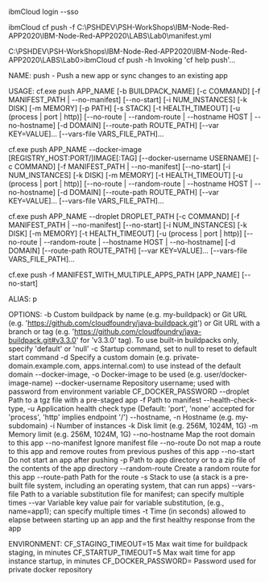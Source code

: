 
ibmCloud login --sso

ibmCloud cf push -f C:\PSHDEV\PSH-WorkShops\IBM-Node-Red-APP2020\IBM-Node-Red-APP2020\LABS\Lab0\manifest.yml


C:\PSHDEV\PSH-WorkShops\IBM-Node-Red-APP2020\IBM-Node-Red-APP2020\LABS\Lab0>ibmCloud cf push -h
Invoking 'cf help push'...

NAME:
   push - Push a new app or sync changes to an existing app

USAGE:
   cf.exe push APP_NAME [-b BUILDPACK_NAME] [-c COMMAND] [-f MANIFEST_PATH | --no-manifest] [--no-start]
   [-i NUM_INSTANCES] [-k DISK] [-m MEMORY] [-p PATH] [-s STACK] [-t HEALTH_TIMEOUT] [-u (process | port | http)]
   [--no-route | --random-route | --hostname HOST | --no-hostname] [-d DOMAIN] [--route-path ROUTE_PATH] [--var KEY=VALUE]... [--vars-file VARS_FILE_PATH]...

   cf.exe push APP_NAME --docker-image [REGISTRY_HOST:PORT/]IMAGE[:TAG] [--docker-username USERNAME]
   [-c COMMAND] [-f MANIFEST_PATH | --no-manifest] [--no-start]
   [-i NUM_INSTANCES] [-k DISK] [-m MEMORY] [-t HEALTH_TIMEOUT] [-u (process | port | http)]
   [--no-route | --random-route | --hostname HOST | --no-hostname] [-d DOMAIN] [--route-path ROUTE_PATH] [--var KEY=VALUE]... [--vars-file VARS_FILE_PATH]...

   cf.exe push APP_NAME --droplet DROPLET_PATH
   [-c COMMAND] [-f MANIFEST_PATH | --no-manifest] [--no-start]
   [-i NUM_INSTANCES] [-k DISK] [-m MEMORY] [-t HEALTH_TIMEOUT] [-u (process | port | http)]
   [--no-route | --random-route | --hostname HOST | --no-hostname] [-d DOMAIN] [--route-path ROUTE_PATH] [--var KEY=VALUE]... [--vars-file VARS_FILE_PATH]...

   cf.exe push -f MANIFEST_WITH_MULTIPLE_APPS_PATH [APP_NAME] [--no-start]

ALIAS:
   p

OPTIONS:
   -b                           Custom buildpack by name (e.g. my-buildpack) or Git URL (e.g. 'https://github.com/cloudfoundry/java-buildpack.git') or Git URL with a branch or tag (e.g. 'https://github.com/cloudfoundry/java-buildpack.git#v3.3.0' for 'v3.3.0' tag). To use built-in buildpacks only, specify 'default' or 'null'
   -c                           Startup command, set to null to reset to default start command
   -d                           Specify a custom domain (e.g. private-domain.example.com, apps.internal.com) to use instead of the default domain
   --docker-image, -o           Docker-image to be used (e.g. user/docker-image-name)
   --docker-username            Repository username; used with password from environment variable CF_DOCKER_PASSWORD
   --droplet                    Path to a tgz file with a pre-staged app
   -f                           Path to manifest
   --health-check-type, -u      Application health check type (Default: 'port', 'none' accepted for 'process', 'http' implies endpoint '/')
   --hostname, -n               Hostname (e.g. my-subdomain)
   -i                           Number of instances
   -k                           Disk limit (e.g. 256M, 1024M, 1G)
   -m                           Memory limit (e.g. 256M, 1024M, 1G)
   --no-hostname                Map the root domain to this app
   --no-manifest                Ignore manifest file
   --no-route                   Do not map a route to this app and remove routes from previous pushes of this app
   --no-start                   Do not start an app after pushing
   -p                           Path to app directory or to a zip file of the contents of the app directory
   --random-route               Create a random route for this app
   --route-path                 Path for the route
   -s                           Stack to use (a stack is a pre-built file system, including an operating system, that can run apps)
   --vars-file                  Path to a variable substitution file for manifest; can specify multiple times
   --var                        Variable key value pair for variable substitution, (e.g., name=app1); can specify multiple times
   -t                           Time (in seconds) allowed to elapse between starting up an app and the first healthy response from the app

ENVIRONMENT:
   CF_STAGING_TIMEOUT=15        Max wait time for buildpack staging, in minutes
   CF_STARTUP_TIMEOUT=5         Max wait time for app instance startup, in minutes
   CF_DOCKER_PASSWORD=          Password used for private docker repository

